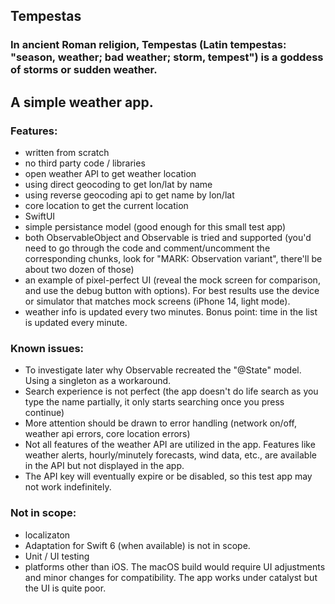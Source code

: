 ## Tempestas

### In ancient Roman religion, Tempestas (Latin tempestas: "season, weather; bad weather; storm, tempest") is a goddess of storms or sudden weather.

## A simple weather app.

### Features:

- written from scratch
- no third party code / libraries
- open weather API to get weather location
- using direct geocoding to get lon/lat by name
- using reverse geocoding api to get name by lon/lat
- core location to get the current location
- SwiftUI
- simple persistance model (good enough for this small test app)
- both ObservableObject and Observable is tried and supported (you'd need to go through the code and comment/uncomment the corresponding chunks, look for "MARK: Observation variant", there'll be about two dozen of those)
- an example of pixel-perfect UI (reveal the mock screen for comparison, and use the debug button with options). For best results use the device or simulator that matches mock screens (iPhone 14, light mode).
- weather info is updated every two minutes. Bonus point: time in the list is updated every minute.

### Known issues:
- To investigate later why Observable recreated the "@State" model. Using a singleton as a workaround.
- Search experience is not perfect (the app doesn't do life search as you type the name partially, it only starts searching once you press continue)
- More attention should be drawn to error handling (network on/off, weather api errors, core location errors)
- Not all features of the weather API are utilized in the app. Features like weather alerts, hourly/minutely forecasts, wind data, etc., are available in the API but not displayed in the app.
- The API key will eventually expire or be disabled, so this test app may not work indefinitely.

### Not in scope:
- localizaton
- Adaptation for Swift 6 (when available) is not in scope.
- Unit / UI testing
- platforms other than iOS. The macOS build would require UI adjustments and minor changes for compatibility. The app works under catalyst but the UI is quite poor.
